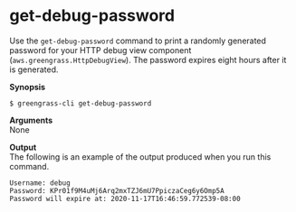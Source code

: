 # get\-debug\-password<a name="gg-cli-get-debug-password"></a>

Use the `get-debug-password` command to print a randomly generated password for your HTTP debug view component \(`aws.greengrass.HttpDebugView`\)\. The password expires eight hours after it is generated\. 

**Synopsis**  

```
$ greengrass-cli get-debug-password
```

**Arguments**  
None

**Output**  
The following is an example of the output produced when you run this command\.  

```
Username: debug
Password: KPr01f9M4uMj6Arq2mxTZJ6mU7PpiczaCeg6y6Omp5A
Password will expire at: 2020-11-17T16:46:59.772539-08:00
```